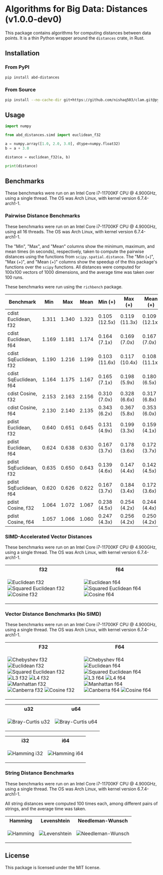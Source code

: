 # Algorithms for Big Data: Distances (v1.0.0-dev0)

This package contains algorithms for computing distances between data points.
It is a thin Python wrapper around the `distances` crate, in Rust.

## Installation

### From PyPI

```bash
pip install abd-distances
```

### From Source

```bash
pip install --no-cache-dir git+https://github.com/nishaq503/clam.git@python/distances#python/distances
```

## Usage

```python
import numpy

from abd_distances.simd import euclidean_f32

a = numpy.array([1.0, 2.0, 3.0], dtype=numpy.float32)
b = a + 3.0

distance = euclidean_f32(a, b)

print(distance)
```

## Benchmarks

These benchmarks were run on an Intel Core i7-11700KF CPU @ 4.900GHz, using a single thread.
The OS was Arch Linux, with kernel version 6.7.4-arch1-1.

### Pairwise Distance Benchmarks

These benchmarks were run on an Intel Core i7-11700KF CPU @ 4.900GHz, using all 16 threads.
The OS was Arch Linux, with kernel version 6.7.4-arch1-1.

The "Min", "Max", and "Mean" columns show the minimum, maximum, and mean times (in seconds), respectively, taken to compute the pairwise distances using the functions from `scipy.spatial.distance`.
The "Min (+)", "Max (+)", and "Mean (+)" columns show the speedup of the this package's functions over the `scipy` functions.
All distances were computed for 100x100 vectors of 1000 dimensions, and the average time was taken over 100 runs.

These benchmarks were run using the `richbench` package.

|              Benchmark | Min     | Max     | Mean    | Min (+)         | Max (+)         | Mean (+)        |
|------------------------|---------|---------|---------|-----------------|-----------------|-----------------|
|   cdist Euclidean, f32 | 1.311   | 1.340   | 1.323   | 0.105 (12.5x)   | 0.119 (11.3x)   | 0.109 (12.1x)   |
|   cdist Euclidean, f64 | 1.169   | 1.181   | 1.174   | 0.164 (7.1x)    | 0.169 (7.0x)    | 0.167 (7.0x)    |
| cdist SqEuclidean, f32 | 1.190   | 1.216   | 1.199   | 0.103 (11.6x)   | 0.117 (10.4x)   | 0.108 (11.1x)   |
| cdist SqEuclidean, f64 | 1.164   | 1.175   | 1.167   | 0.165 (7.1x)    | 0.198 (5.9x)    | 0.180 (6.5x)    |
|      cdist Cosine, f32 | 2.153   | 2.163   | 2.156   | 0.310 (7.0x)    | 0.328 (6.6x)    | 0.317 (6.8x)    |
|      cdist Cosine, f64 | 2.130   | 2.140   | 2.135   | 0.343 (6.2x)    | 0.367 (5.8x)    | 0.353 (6.0x)    |
|   pdist Euclidean, f32 | 0.640   | 0.651   | 0.645   | 0.131 (4.9x)    | 0.199 (3.3x)    | 0.159 (4.1x)    |
|   pdist Euclidean, f64 | 0.624   | 0.638   | 0.630   | 0.167 (3.7x)    | 0.178 (3.6x)    | 0.172 (3.7x)    |
| pdist SqEuclidean, f32 | 0.635   | 0.650   | 0.643   | 0.139 (4.6x)    | 0.147 (4.4x)    | 0.142 (4.5x)    |
| pdist SqEuclidean, f64 | 0.620   | 0.626   | 0.622   | 0.167 (3.7x)    | 0.184 (3.4x)    | 0.172 (3.6x)    |
|      pdist Cosine, f32 | 1.064   | 1.072   | 1.067   | 0.238 (4.5x)    | 0.254 (4.2x)    | 0.244 (4.4x)    |
|      pdist Cosine, f64 | 1.057   | 1.066   | 1.060   | 0.247 (4.3x)    | 0.256 (4.2x)    | 0.250 (4.2x)    |

### SIMD-Accelerated Vector Distances

These benchmarks were run on an Intel Core i7-11700KF CPU @ 4.900GHz, using a single thread.
The OS was Arch Linux, with kernel version 6.7.4-arch1-1.

<table>
<tr>
<th> f32 </th>
<th> f64 </th>
</tr>
<tr>
<td>

![Euclidean f32](images/SIMD-Euclidean_f32.png)
![Squared Euclidean f32](images/SIMD-Squared-Euclidean_f32.png)
![Cosine f32](images/SIMD-Cosine_f32.png)

</td>
<td>

![Euclidean f64](images/SIMD-Euclidean_f64.png)
![Squared Euclidean f64](images/SIMD-Squared-Euclidean_f64.png)
![Cosine f64](images/SIMD-Cosine_f64.png)

</td>
</tr>
</table>

### Vector Distance Benchmarks (No SIMD)

These benchmarks were run on an Intel Core i7-11700KF CPU @ 4.900GHz, using a single thread.
The OS was Arch Linux, with kernel version 6.7.4-arch1-1.

<table>
<tr>
<th> F32 </th>
<th> F64 </th>
</tr>
<tr>
<td>

![Chebyshev f32](images/Chebyshev_f32.png)
![Euclidean f32](images/Euclidean_f32.png)
![Squared Euclidean f32](images/Squared-Euclidean_f32.png)
![L3 f32](images/L3_f32.png)
![L4 f32](images/L4_f32.png)
![Manhattan f32](images/Manhattan_f32.png)
![Canberra f32](images/Canberra_f32.png)
![Cosine f32](images/Cosine_f32.png)

</td>
<td>

![Chebyshev f64](images/Chebyshev_f64.png)
![Euclidean f64](images/Euclidean_f64.png)
![Squared Euclidean f64](images/Squared-Euclidean_f64.png)
![L3 f64](images/L3_f64.png)
![L4 f64](images/L4_f64.png)
![Manhattan f64](images/Manhattan_f64.png)
![Canberra f64](images/Canberra_f64.png)
![Cosine f64](images/Cosine_f64.png)

</td>
</tr>
</table>

<table>
<tr>
<th> u32 </th>
<th> u64 </th>
</tr>
<tr>
<td>

![Bray-Curtis u32](images/Bray-Curtis_u32.png)

</td>
<td>

![Bray-Curtis u64](images/Bray-Curtis_u64.png)

</td>
</tr>
</table>

<table>
<tr>
<th> i32 </th>
<th> i64 </th>
</tr>
<tr>
<td>

![Hamming i32](images/Hamming_i32.png)

</td>
<td>

![Hamming i64](images/Hamming_i64.png)

</td>
</tr>
</table>

### String Distance Benchmarks

These benchmarks were run on an Intel Core i7-11700KF CPU @ 4.900GHz, using a single thread.
The OS was Arch Linux, with kernel version 6.7.4-arch1-1.

All string distances were computed 100 times each, among different pairs of strings, and the average time was taken.

<table>
<tr>
<th> Hamming </th>
<th> Levenshtein </th>
<th> Needleman-Wunsch </th>
</tr>
<tr>
<td>

![Hamming](images/Hamming_str.png)

</td>
<td>

![Levenshtein](images/Levenshtein_str.png)

</td>
<td>

![Needleman-Wunsch](images/Needleman-Wunsch_str.png)

</td>
</tr>
</table>

## License

This package is licensed under the MIT license.
